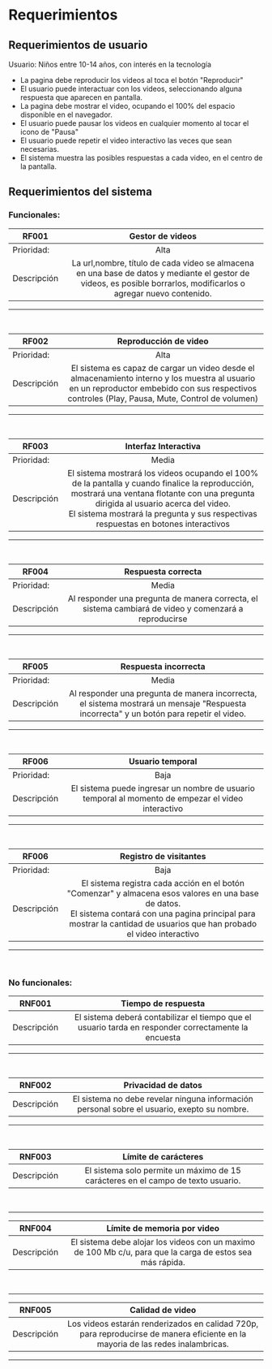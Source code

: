 # Requerimientos

## Requerimientos de usuario
Usuario: Niños entre 10-14 años, con interés en la tecnología
  - La pagina debe reproducir los videos al toca el botón "Reproducir"
  - El usuario puede interactuar con los videos, seleccionando alguna respuesta que aparecen en pantalla.
  - La pagina debe mostrar el video, ocupando el 100% del espacio disponible en el navegador.
  - El usuario puede pausar los videos en cualquier momento al tocar el icono de "Pausa"
  - El usuario puede repetir el video interactivo las veces que sean necesarias.
  - El sistema muestra las posibles respuestas a cada video, en el centro de la pantalla.
  
## Requerimientos del sistema
  

### Funcionales: 
| RF001   |      Gestor de videos      |  
|----------|:-------------:|
| Prioridad:| Alta |
| Descripción |La url,nombre, título de cada video se almacena en una base de datos y mediante el gestor de videos, es posible borrarlos, modificarlos o agregar nuevo contenido.|

***
<br>

| RF002   |      Reproducción de video      |  
|----------|:-------------:|
| Prioridad:| Alta |
| Descripción |El sistema es capaz de cargar un video desde el almacenamiento interno y los muestra al usuario en un reproductor embebido con sus respectivos controles (Play, Pausa, Mute, Control de volumen)|

***
<br>

| RF003   |       Interfaz Interactiva    |  
|----------|:-------------:|
| Prioridad:| Media |
| Descripción |El sistema mostrará los videos ocupando el 100% de la pantalla y cuando finalice la reproducción, mostrará una ventana flotante con una pregunta dirigida al usuario acerca del video. <br> El sistema mostrará la pregunta y sus respectivas respuestas en botones interactivos|

***
<br>

| RF004   |      Respuesta correcta      |  
|----------|:-------------:|
| Prioridad:| Media |
| Descripción |Al responder una pregunta de manera correcta, el sistema cambiará de video y comenzará a reproducirse |

***
<br>


| RF005   |      Respuesta incorrecta     |  
|----------|:-------------:|
| Prioridad:| Media |
| Descripción |Al responder una pregunta de manera incorrecta, el sistema mostrará un mensaje "Respuesta incorrecta" y un botón para repetir el video.|

***
<br>

| RF006   |      Usuario temporal      |  
|----------|:-------------:|
| Prioridad:| Baja |
| Descripción |El sistema puede ingresar un nombre de usuario temporal al momento de empezar el video interactivo |

***
<br>


| RF006   |      Registro de visitantes      |  
|----------|:-------------:|
| Prioridad:| Baja |
| Descripción |El sistema registra cada acción en el botón "Comenzar" y almacena esos valores en una base de datos. <br>El sistema contará con una pagina principal para mostrar la cantidad de usuarios que han probado el video interactivo |
***
<br>





### No funcionales:
| RNF001   |      Tiempo de respuesta       |  
|----------|:-------------:|
| Descripción | El sistema deberá contabilizar el tiempo que el usuario tarda en responder correctamente la encuesta |

***
<br>

| RNF002   |      Privacidad de datos    |  
|----------|:-------------:|
| Descripción |  El sistema no debe revelar ninguna información personal sobre el usuario, exepto su nombre.|

***
<br>

| RNF003   |      Límite de carácteres   |  
|----------|:-------------:|
| Descripción |  El sistema solo permite un máximo de 15 carácteres en el campo de texto usuario.|
<br>

***
| RNF004   |      Límite de memoria por video   |  
|----------|:-------------:|
| Descripción |  El sistema debe alojar los videos con un maximo de 100 Mb c/u, para que la carga de estos sea más rápida. |
<br>

***
| RNF005  |      Calidad de video  |  
|----------|:-------------:|
| Descripción |  Los videos estarán renderizados en calidad 720p, para reproducirse de manera eficiente en la mayoria de las redes inalambricas.|

***